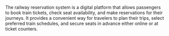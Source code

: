 The railway reservation system is a digital platform that allows passengers to book train tickets, check seat availability, and make reservations for their journeys.
It provides a convenient way for travelers to plan their trips, select preferred train schedules, and secure seats in advance either online or at ticket counters.
